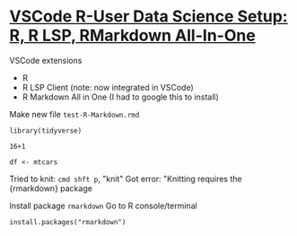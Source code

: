 # [VSCode R-User Data Science Setup: R, R LSP, RMarkdown All-In-One](https://www.youtube.com/watch?v=PLUOdk0sm5M)

VSCode extensions
- R
- R LSP Client (note: now integrated in VSCode)
- R Markdown All in One (I had to google this to install)

Make new file
`test-R-Markdown.rmd`

```
library(tidyverse)

16+1

df <- mtcars
```

Tried to knit: `cmd shft p`, "knit"
Got error: "Knitting requires the {rmarkdown} package

Install package `rmarkdown`
Go to R console/terminal
```
install.packages("rmarkdown")
```